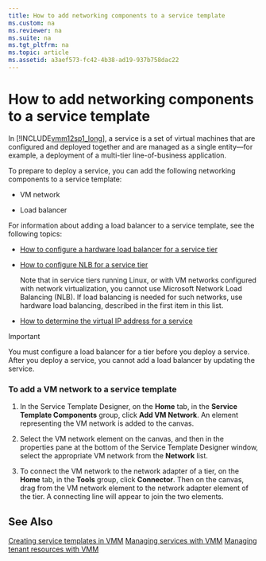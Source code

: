 ```yaml
---
title: How to add networking components to a service template
ms.custom: na
ms.reviewer: na
ms.suite: na
ms.tgt_pltfrm: na
ms.topic: article
ms.assetid: a3aef573-fc42-4b38-ad19-937b758dac22
---
```

# How to add networking components to a service template
In [!INCLUDE[vmm12sp1_long](../Token/vmm12sp1_long_md.md)], a service is a set of virtual machines that are configured and deployed together and are managed as a single entity—for example, a deployment of a multi\-tier line\-of\-business application.

To prepare to deploy a service, you can add the following networking components to a service template:

-   VM network

-   Load balancer

For information about adding a load balancer to a service template, see the following topics:

-   [How to configure a hardware load balancer for a service tier](../Topic/How-to-configure-a-hardware-load-balancer-for-a-service-tier.md)

-   [How to configure NLB for a service tier](../Topic/How-to-configure-NLB-for-a-service-tier.md)

    Note that in service tiers running Linux, or with VM networks configured with network virtualization, you cannot use Microsoft Network Load Balancing \(NLB\). If load balancing is needed for such networks, use hardware load balancing, described in the first item in this list.

-   [How to determine the virtual IP address for a service](../Topic/How-to-determine-the-virtual-IP-address-for-a-service.md)

> [!IMPORTANT]
> You must configure a load balancer for a tier before you deploy a service. After you deploy a service, you cannot add a load balancer by updating the service.

### To add a VM network to a service template

1.  In the Service Template Designer, on the **Home** tab, in the **Service Template Components** group, click **Add VM Network**. An element representing the VM network is added to the canvas.

2.  Select the VM network element on the canvas, and then in the properties pane at the bottom of the Service Template Designer window, select the appropriate VM network from the **Network** list.

3.  To connect the VM network to the network adapter of a tier, on the **Home** tab, in the **Tools** group, click **Connector**. Then on the canvas, drag from the VM network element to the network adapter element of the tier. A connecting line will appear to join the two elements.

## See Also
[Creating service templates in VMM](../Topic/Creating-service-templates-in-VMM.md)
[Managing services with VMM](../Topic/Managing-services-with-VMM.md)
[Managing tenant resources with VMM](../Topic/Managing-tenant-resources-with-VMM.md)

